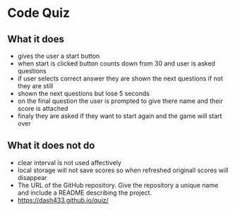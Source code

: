 #  Code Quiz


## What it does
* gives the user a start button
* when start is clicked button counts down from 30 and user is asked questions
* if user selects correct answer they are shown the next questions if not they are still 
* shown the next questions but lose 5 seconds
* on the final question the user is prompted to give there name and their score is attached
* finaly they are asked if they want to start again and the game will start over

## What it does not do
* clear interval is not used affectively
* local storage will not save scores so when refreshed originall scores will disappear
* The URL of the GitHub repository. Give the repository a unique name and include a README describing the project.
* https://dash433.github.io/quiz/


